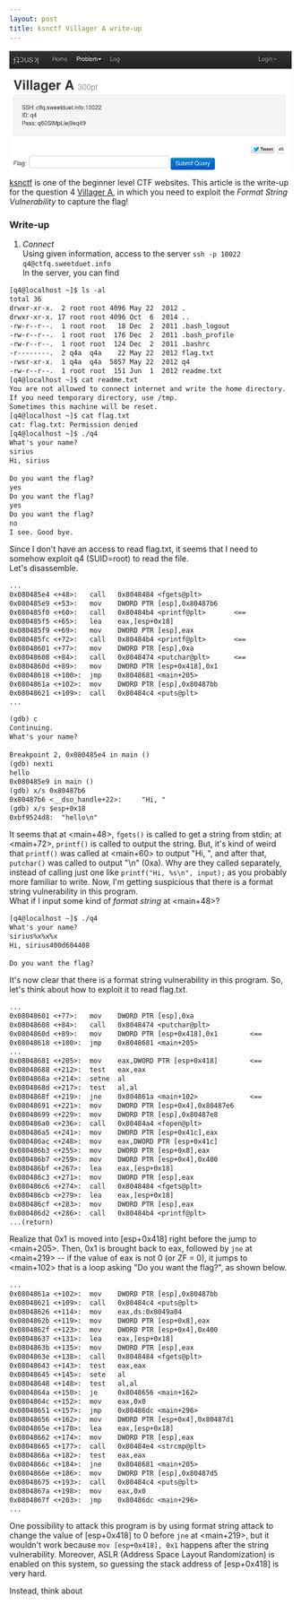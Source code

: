 ```yaml
---
layout: post
title: ksnctf Villager A write-up
---
```


![placeholder](../image/vil_a.png "Large example image")
[ksnctf](http://ksnctf.sweetduet.info) is one of the beginner level CTF websites. This article is the write-up for the question 4 [Villager A](http://ksnctf.sweetduet.info/problem/4), in which you need to exploit the *Format String Vulnerability* to capture the flag!  

### Write-up
1. *Connect*  
Using given information, access to the server `ssh -p 10022 q4@ctfq.sweetduet.info`  
In the server, you can find
```
[q4@localhost ~]$ ls -al
total 36
drwxr-xr-x.  2 root root 4096 May 22  2012 .
drwxr-xr-x. 17 root root 4096 Oct  6  2014 ..
-rw-r--r--.  1 root root   18 Dec  2  2011 .bash_logout
-rw-r--r--.  1 root root  176 Dec  2  2011 .bash_profile
-rw-r--r--.  1 root root  124 Dec  2  2011 .bashrc
-r--------.  2 q4a  q4a    22 May 22  2012 flag.txt
-rwsr-xr-x.  1 q4a  q4a  5857 May 22  2012 q4
-rw-r--r--.  1 root root  151 Jun  1  2012 readme.txt
[q4@localhost ~]$ cat readme.txt 
You are not allowed to connect internet and write the home directory.
If you need temporary directory, use /tmp.
Sometimes this machine will be reset.
[q4@localhost ~]$ cat flag.txt
cat: flag.txt: Permission denied
[q4@localhost ~]$ ./q4 
What's your name?
sirius
Hi, sirius

Do you want the flag?
yes
Do you want the flag?
yes
Do you want the flag?
no
I see. Good bye.
```

Since I don't have an access to read flag.txt, it seems that I need to somehow exploit q4 (SUID=root) to read the file.  
Let's disassemble.  

```
...
0x080485e4 <+48>:	call   0x8048484 <fgets@plt>
0x080485e9 <+53>:	mov    DWORD PTR [esp],0x80487b6
0x080485f0 <+60>:	call   0x80484b4 <printf@plt>		<==
0x080485f5 <+65>:	lea    eax,[esp+0x18]
0x080485f9 <+69>:	mov    DWORD PTR [esp],eax
0x080485fc <+72>:	call   0x80484b4 <printf@plt>		<==
0x08048601 <+77>:	mov    DWORD PTR [esp],0xa
0x08048608 <+84>:	call   0x8048474 <putchar@plt>		<==
0x0804860d <+89>:	mov    DWORD PTR [esp+0x418],0x1
0x08048618 <+100>:	jmp    0x8048681 <main+205>
0x0804861a <+102>:	mov    DWORD PTR [esp],0x80487bb
0x08048621 <+109>:	call   0x80484c4 <puts@plt>
...
```
```
(gdb) c
Continuing.
What's your name?

Breakpoint 2, 0x080485e4 in main ()
(gdb) nexti
hello
0x080485e9 in main ()
(gdb) x/s 0x80487b6
0x80487b6 <__dso_handle+22>:	 "Hi, "
(gdb) x/s $esp+0x18
0xbf9524d8:	 "hello\n"
```
It seems that at \<main+48\>, `fgets()` is called to get a string from stdin; at \<main+72\>, `printf()` is called to output the string. But, it's kind of weird that `printf()` was called at \<main+60\> to output "Hi, ", and after that, `putchar()` was called to output "\n" (0xa). Why are they called separately, instead of calling just one like `printf("Hi, %s\n", input);` as you probably more familiar to write. Now, I'm getting suspicious that there is a format string vulnerability in this program.  
What if I input some kind of *format string* at \<main+48\>?  

```
[q4@localhost ~]$ ./q4
What's your name?
sirius%x%x%x
Hi, sirius400d604408

Do you want the flag?
```

It's now clear that there is a format string vulnerability in this program. So, let's think about how to exploit it to read flag.txt.  
  
```
...
0x08048601 <+77>:	mov    DWORD PTR [esp],0xa
0x08048608 <+84>:	call   0x8048474 <putchar@plt>
0x0804860d <+89>:	mov    DWORD PTR [esp+0x418],0x1		<==
0x08048618 <+100>:	jmp    0x8048681 <main+205>
...
0x08048681 <+205>:	mov    eax,DWORD PTR [esp+0x418]		<==
0x08048688 <+212>:	test   eax,eax
0x0804868a <+214>:	setne  al
0x0804868d <+217>:	test   al,al
0x0804868f <+219>:	jne    0x804861a <main+102>				<==
0x08048691 <+221>:	mov    DWORD PTR [esp+0x4],0x80487e6
0x08048699 <+229>:	mov    DWORD PTR [esp],0x80487e8
0x080486a0 <+236>:	call   0x80484a4 <fopen@plt>
0x080486a5 <+241>:	mov    DWORD PTR [esp+0x41c],eax
0x080486ac <+248>:	mov    eax,DWORD PTR [esp+0x41c]
0x080486b3 <+255>:	mov    DWORD PTR [esp+0x8],eax
0x080486b7 <+259>:	mov    DWORD PTR [esp+0x4],0x400
0x080486bf <+267>:	lea    eax,[esp+0x18]
0x080486c3 <+271>:	mov    DWORD PTR [esp],eax
0x080486c6 <+274>:	call   0x8048484 <fgets@plt>
0x080486cb <+279>:	lea    eax,[esp+0x18]
0x080486cf <+283>:	mov    DWORD PTR [esp],eax
0x080486d2 <+286>:	call   0x80484b4 <printf@plt>
...(return)
```
Realize that 0x1 is moved into [esp+0x418] right before the jump to \<main+205\>. Then, 0x1 is brought back to eax, followed by `jne` at \<main+219\> -- if the value of eax is not 0 (or ZF = 0), it jumps to \<main+102\> that is a loop asking "Do you want the flag?", as shown below.  

```
...
0x0804861a <+102>:	mov    DWORD PTR [esp],0x80487bb
0x08048621 <+109>:	call   0x80484c4 <puts@plt>
0x08048626 <+114>:	mov    eax,ds:0x8049a04
0x0804862b <+119>:	mov    DWORD PTR [esp+0x8],eax
0x0804862f <+123>:	mov    DWORD PTR [esp+0x4],0x400
0x08048637 <+131>:	lea    eax,[esp+0x18]
0x0804863b <+135>:	mov    DWORD PTR [esp],eax
0x0804863e <+138>:	call   0x8048484 <fgets@plt>
0x08048643 <+143>:	test   eax,eax
0x08048645 <+145>:	sete   al
0x08048648 <+148>:	test   al,al
0x0804864a <+150>:	je     0x8048656 <main+162>
0x0804864c <+152>:	mov    eax,0x0
0x08048651 <+157>:	jmp    0x80486dc <main+296>
0x08048656 <+162>:	mov    DWORD PTR [esp+0x4],0x80487d1
0x0804865e <+170>:	lea    eax,[esp+0x18]
0x08048662 <+174>:	mov    DWORD PTR [esp],eax
0x08048665 <+177>:	call   0x80484e4 <strcmp@plt>
0x0804866a <+182>:	test   eax,eax
0x0804866c <+184>:	jne    0x8048681 <main+205>
0x0804866e <+186>:	mov    DWORD PTR [esp],0x80487d5
0x08048675 <+193>:	call   0x80484c4 <puts@plt>
0x0804867a <+198>:	mov    eax,0x0
0x0804867f <+203>:	jmp    0x80486dc <main+296>
...
```
One possibility to attack this program is by using format string attack to change the value of [esp+0x418] to 0 before `jne` at \<main+219\>, but it wouldn't work because `mov [esp+0x418], 0x1` happens after the string vulnerability. Moreover, ASLR (Address Space Layout Randomization) is enabled on this system, so guessing the stack address of [esp+0x418] is very hard.  
  

Instead, think about 

